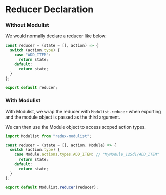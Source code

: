 # Reducer Declaration

### Without Modulist

We would normally declare a reducer like below:

```js
const reducer = (state = [], action) => {
  switch (action.type) {
    case "ADD_ITEM":
      return state;
    default:
      return state;
  }
};

export default reducer;
```

### With Modulist

With Modulist, we wrap the reducer with `Modulist.reducer` when exporting and the module object is passed as the third argument.

We can then use the Module object to access scoped action types.

```js
import Modulist from "redux-modulist";

const reducer = (state = [], action, Module) => {
  switch (action.type) {
    case Module.actions.types.ADD_ITEM: // "MyModule_12Sd1/ADD_ITEM"
      return state;
    default:
      return state;
  }
};

export default Modulist.reducer(reducer);

```
